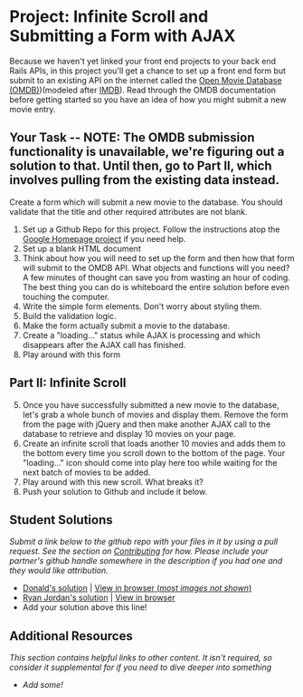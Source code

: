 # Project: Infinite Scroll and Submitting a Form with AJAX
  
Because we haven't yet linked your front end projects to your back end Rails APIs, in this project you'll get a chance to set up a front end form but submit to an existing API on the internet called the [Open Movie Database (OMDB)](http://www.omdbapi.com/))(modeled after [IMDB](http://www.imdb.com)). Read through the OMDB documentation before getting started so you have an idea of how you might submit a new movie entry.


## Your Task -- NOTE: The OMDB submission functionality is unavailable, we're figuring out a solution to that.  Until then, go to Part II, which involves pulling from the existing data instead.

Create a form which will submit a new movie to the database.  You should validate that the title and other required attributes are not blank.

1. Set up a Github Repo for this project.  Follow the instructions atop the [Google Homepage project](/web-development-101/html-css) if you need help.
1. Set up a blank HTML document
1. Think about how you will need to set up the form and then how that form will submit to the OMDB API.  What objects and functions will you need? A few minutes of thought can save you from wasting an hour of coding.  The best thing you can do is whiteboard the entire solution before even touching the computer.
2. Write the simple form elements.  Don't worry about styling them.
3. Build the validation logic.
4. Make the form actually submit a movie to the database.
4. Create a "loading..." status while AJAX is processing and which disappears after the AJAX call has finished.
5. Play around with this form

## Part II: Infinite Scroll

5. Once you have successfully submitted a new movie to the database, let's grab a whole bunch of movies and display them.  Remove the form from the page with jQuery and then make another AJAX call to the database to retrieve and display 10 movies on your page. 
6. Create an infinite scroll that loads another 10 movies and adds them to the bottom every time you scroll down to the bottom of the page.  Your "loading..." icon should come into play here too while waiting for the next batch of movies to be added.
7. Play around with this new scroll.  What breaks it?
8. Push your solution to Github and include it below.


## Student Solutions

*Submit a link below to the github repo with your files in it by using a pull request.  See the section on [Contributing](http://github.com/TheOdinProject/curriculum/blob/master/contributing.md) for how.  Please include your partner's github handle somewhere in the description if you had one and they would like attribution.*

* [Donald's solution](https://github.com/donaldali/odin-js-jquery/tree/master/ajax_infinite_scroll) | [View in browser (*most images not shown*)](http://htmlpreview.github.io/?https://github.com/donaldali/odin-js-jquery/blob/master/ajax_infinite_scroll/index.html)
* [Ryan Jordan's solution](https://github.com/krjordan/Movie-App) | [View in browser](http://htmlpreview.github.io/?https://github.com/krjordan/Movie-App/blob/master/index.html#top)
* Add your solution above this line!


## Additional Resources

*This section contains helpful links to other content. It isn't required, so consider it supplemental for if you need to dive deeper into something*

* *Add some!*
